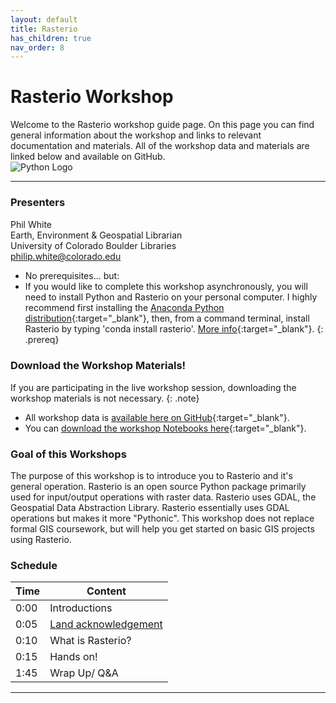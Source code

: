 ```yaml
---
layout: default
title: Rasterio
has_children: true
nav_order: 8
---
```


# Rasterio Workshop

Welcome to the Rasterio workshop guide page. On this page you can find general information about the workshop and links to relevant documentation and materials. All of the workshop data and materials are linked below and available on GitHub.  
![Python Logo][Python]

***
### Presenters
Phil White <a href='https://github.com/whitephil' target='_blank'><img src='../content/img/GitHub-Mark-custom.svg' style='width:15px; padding:0; border:none !important;'></a>  
Earth, Environment & Geospatial Librarian  
University of Colorado Boulder Libraries  
[philip.white@colorado.edu](mailto:philip.white@colorado.edu)

- No prerequisites... but:
- If you would like to complete this workshop asynchronously, you will need to install Python and Rasterio on your personal computer. I highly recommend first installing the [Anaconda Python distribution](https://www.anaconda.com/products/individual){:target="_blank"}, then, from a command terminal, install Rasterio by typing 'conda install rasterio'. [More info](https://geopandas.org/install.html){:target="_blank"}.
{: .prereq}

### __Download the Workshop Materials!__
If you are participating in the live workshop session, downloading the workshop materials is not necessary.
{: .note}
- All workshop data is [available here on GitHub](https://github.com/whitephil/gpddata){:target="_blank"}.
- You can [download the workshop Notebooks here](https://github.com/whitephil/rasterio_notebooks){:target="_blank"}.

### Goal of this Workshops
The purpose of this workshop is to introduce you to Rasterio and it's general operation. Rasterio is an open source Python package primarily used for input/output operations with raster data. Rasterio uses GDAL, the Geospatial Data Abstraction Library. Rasterio essentially uses GDAL operations but makes it more "Pythonic". This workshop does not replace formal GIS coursework, but will help you get started on basic GIS projects using Rasterio.

### Schedule

| Time | Content
| --- | ---
| 0:00 | Introductions
| 0:05 | [Land acknowledgement](content/land-acknowledgement)
| 0:10 | What is Rasterio?
| 0:15 | Hands on!
| 1:45 | Wrap Up/ Q&A

***






[Python]: img/PythonLogo.png
[Pandas]: img/Pandas_logo.png
[GISLibGuide]: https:libguides.colorado.edu/GIS "CU Library GIS guide"
[GeospatialDataGuide]: https:libguides.colorado.edu/geospatialdata "CU Library geospatial data guide"
